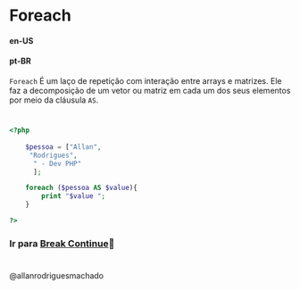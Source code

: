 # Foreach               

#### en-US


#### pt-BR
`Foreach` É um laço de repetição com interação entre arrays e matrizes. Ele faz a decomposição de um vetor ou matriz 
em cada um dos seus elementos por meio da cláusula `AS`.

#

```php
<?php
    
    $pessoa = ["Allan",
     "Rodrigues",
      " - Dev PHP"
      ];

    foreach ($pessoa AS $value){
        print "$value ";
    }

?>
```


### Ir para [Break Continue](6BreakContinue.md)🚀

#
@allanrodriguesmachado
